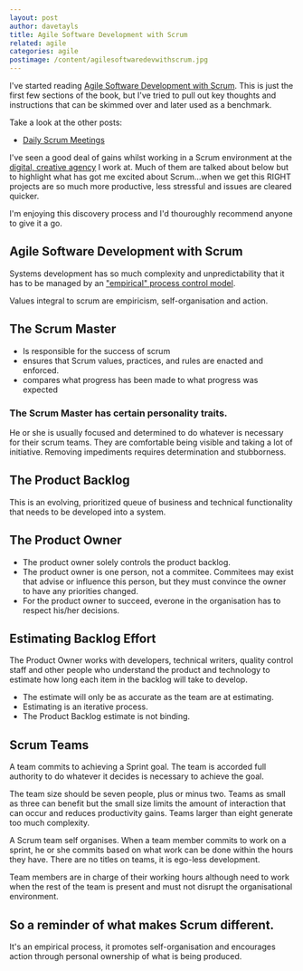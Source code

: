 ```yaml
---
layout: post
author: davetayls
title: Agile Software Development with Scrum
related: agile
categories: agile
postimage: /content/agilesoftwaredevwithscrum.jpg
---
```


I've started reading [Agile Software Development with Scrum](http://www.amazon.co.uk/gp/product/0132074893). This is just the first few sections of the book, but I've tried to pull out key thoughts and instructions that can be skimmed over and later used as a benchmark.

Take a look at the other posts:

*	[Daily Scrum Meetings](/blog/2011/03/15/daily-scrum-meetings/)

I've seen a good deal of gains whilst working in a Scrum environment at the [digital, creative agency](http://www.aqueduct.co.uk) I work at. Much of them are talked about below but to highlight what has got me excited about Scrum...when we get this RIGHT projects are so much more productive, less stressful and issues are cleared quicker.

I'm enjoying this discovery process and I'd thouroughly recommend anyone to give it a go.

Agile Software Development with Scrum
------------------------------------------

Systems development has so much complexity and unpredictability that it has to be managed by an ["empirical" process control model][1].

Values integral to scrum are empiricism, self-organisation and action.

The Scrum Master
------------------------

*	Is responsible for the success of scrum
*	ensures that Scrum values, practices, and rules are enacted and enforced.
*	compares what progress has been made to what progress was expected

### The Scrum Master has certain personality traits.

He or she is usually focused and determined to do whatever is necessary for their scrum teams. They are comfortable being visible and taking a lot of initiative. Removing impediments requires determination and stubborness.

The Product Backlog
--------------------------

This is an evolving, prioritized queue of business and technical functionality that needs to be developed into a system.

The Product Owner
-------------------------

*	The product owner solely controls the product backlog.
*	The product owner is one person, not a commitee. Commitees may exist that advise or influence this person, but they must convince the owner to have any priorities changed.
*	For the product owner to succeed, everone in the organisation has to respect his/her decisions.

Estimating Backlog Effort
--------------------------------

The Product Owner works with developers, technical writers, quality control staff and other people who understand the product and technology to estimate how long each item in the backlog will take to develop.

*	The estimate will only be as accurate as the team are at estimating.
*	Estimating is an iterative process.
*	The Product Backlog estimate is not binding.

Scrum Teams
------------------

A team commits to achieving a Sprint goal. The team is accorded full authority to do whatever it decides is necessary to achieve the goal.

The team size should be seven people, plus or minus two. Teams as small as three can benefit but the small size limits the amount of interaction that can occur and reduces productivity gains. Teams larger than eight generate too much complexity.

A Scrum team self organises. When a team member commits to work on a sprint, he or she commits based on what work can be done within the hours they have. There are no titles on teams, it is ego-less development.

Team members are in charge of their working hours although need to work when the rest of the team is present and must not disrupt the organisational environment.

So a reminder of what makes Scrum different.
----------------------------------------------
It's an empirical process, it promotes self-organisation and encourages action through personal ownership of what is being produced.

 [1]: http://en.wikipedia.org/wiki/Empirical_process_(process_control_model) "Empirical Model"

